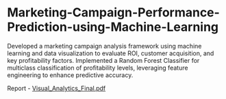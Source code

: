# Marketing-Campaign-Performance-Prediction-using-Machine-Learning
Developed a marketing campaign analysis framework using machine learning and data visualization to evaluate ROI, customer acquisition, and key profitability factors. Implemented a Random Forest Classifier for multiclass classification of profitability levels, leveraging feature engineering to enhance predictive accuracy.

Report - [Visual_Analytics_Final.pdf](https://github.com/user-attachments/files/19249708/Visual_Analytics_Final.pdf)

